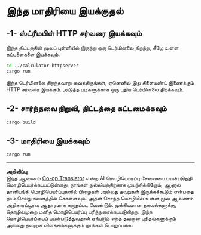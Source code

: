 <!--
CO_OP_TRANSLATOR_METADATA:
{
  "original_hash": "aa5122c6d9868b4b566586f27577ca47",
  "translation_date": "2025-10-11T11:50:06+00:00",
  "source_file": "03-GettingStarted/06-http-streaming/solution/rust/calculator-httpclient/README.md",
  "language_code": "ta"
}
-->
# இந்த மாதிரியை இயக்குதல்

## -1- ஸ்ட்ரீமபிள் HTTP சர்வரை இயக்கவும்

இந்த திட்டத்தின் மூலப் புள்ளியில் இருந்து ஒரு டெர்மினலை திறந்து, கீழே உள்ள கட்டளைகளை இயக்கவும்:

```bash
cd ../calculator-httpserver
cargo run
```

இந்த டெர்மினலை திறந்தவாறு வைத்திருங்கள், ஏனெனில் இது கிளையண்ட் இணைக்கும் HTTP சர்வரை இயக்கும். அடுத்த படிகளுக்காக ஒரு புதிய டெர்மினலை திறக்கவும்.

## -2- சார்ந்தவை நிறுவி, திட்டத்தை கட்டமைக்கவும்

```bash
cargo build
```

## -3- மாதிரியை இயக்கவும்

```bash
cargo run
```

---

**அறிவிப்பு**:  
இந்த ஆவணம் [Co-op Translator](https://github.com/Azure/co-op-translator) என்ற AI மொழிபெயர்ப்பு சேவையை பயன்படுத்தி மொழிபெயர்க்கப்பட்டுள்ளது. நாங்கள் துல்லியத்திற்காக முயற்சிக்கிறோம், ஆனால் தானியங்கி மொழிபெயர்ப்புகளில் பிழைகள் அல்லது தவறுகள் இருக்கக்கூடும் என்பதை தயவுசெய்து கவனத்தில் கொள்ளவும். அதன் சொந்த மொழியில் உள்ள மூல ஆவணம் அதிகாரப்பூர்வ ஆதாரமாக கருதப்பட வேண்டும். முக்கியமான தகவல்களுக்கு, தொழில்முறை மனித மொழிபெயர்ப்பு பரிந்துரைக்கப்படுகிறது. இந்த மொழிபெயர்ப்பைப் பயன்படுத்துவதால் ஏற்படும் எந்த தவறான புரிதல்களுக்கும் அல்லது தவறான விளக்கங்களுக்கும் நாங்கள் பொறுப்பல்ல.